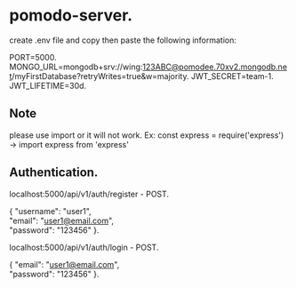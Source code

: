 # pomodo-server. 
create .env file and copy then paste the following information:    

PORT=5000.  
MONGO_URL=mongodb+srv://wing:123ABC@pomodee.70xv2.mongodb.net/myFirstDatabase?retryWrites=true&w=majority. 
JWT_SECRET=team-1.   
JWT_LIFETIME=30d. 

## Note
please use import or it will not work. Ex: const express = require('express') -> import express from 'express'

## Authentication. 
  localhost:5000/api/v1/auth/register - POST.   
  
   {
      "username": "user1",  
      "email": "user1@email.com",  
      "password": "123456"
  }. 

  localhost:5000/api/v1/auth/login - POST.  
  
  {
      "email": "user1@email.com",  
      "password": "123456" 
  }. 
